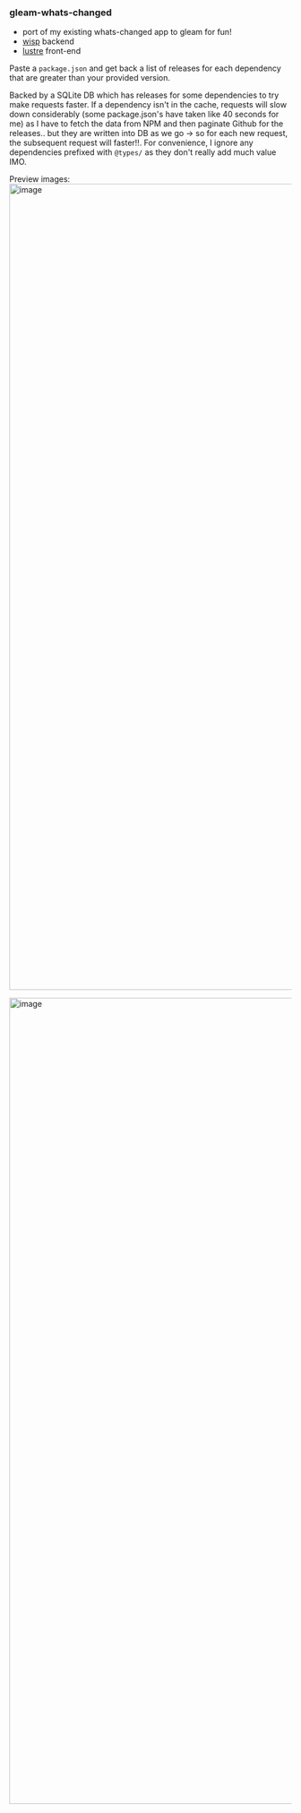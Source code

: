 ### gleam-whats-changed

- port of my existing whats-changed app to gleam for fun!
- [wisp](https://github.com/gleam-wisp/wisp) backend
- [lustre](https://github.com/lustre-labs/lustre) front-end

Paste a `package.json` and get back a list of releases for each dependency that are greater than your provided version.

Backed by a SQLite DB which has releases for some dependencies to try make requests faster. If a dependency isn't in the cache, requests will slow down considerably (some package.json's have taken like 40 seconds for me) as I have to fetch the data from NPM and then paginate Github for the releases.. but they are written into DB as we go -> so for each new request, the subsequent request will faster!!. For convenience, I ignore any dependencies prefixed with `@types/` as they don't really add much value IMO.


Preview images:
<img width="1440" alt="image" src="https://github.com/user-attachments/assets/1a529da8-d6e1-4369-b9d2-f83efd89bebb">


<img width="1440" alt="image" src="https://github.com/user-attachments/assets/0d06e385-a45f-4c07-9ae1-55d451489607">



